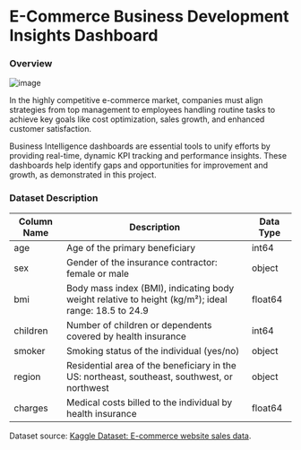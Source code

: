 # E-Commerce Business Development Insights Dashboard
### Overview
![image](https://github.com/user-attachments/assets/f2ff912a-ce8c-4abb-b6d9-430ed2f14cf8)


In the highly competitive e-commerce market, companies must align strategies from top management to employees handling routine tasks to achieve key goals like cost optimization, sales growth, and enhanced customer satisfaction.

Business Intelligence dashboards are essential tools to unify efforts by providing real-time, dynamic KPI tracking and performance insights. These dashboards help identify gaps and opportunities for improvement and growth, as demonstrated in this project.

### Dataset Description

| Column Name | Description | Data Type |
|-------------|-------------|-----------|
| age         | Age of the primary beneficiary | int64 |
| sex         | Gender of the insurance contractor: female or male | object |
| bmi         | Body mass index (BMI), indicating body weight relative to height (kg/m²); ideal range: 18.5 to 24.9 | float64 |
| children    | Number of children or dependents covered by health insurance | int64 |
| smoker      | Smoking status of the individual (yes/no) | object |
| region      | Residential area of the beneficiary in the US: northeast, southeast, southwest, or northwest | object |
| charges     | Medical costs billed to the individual by health insurance | float64 |
Dataset source: [Kaggle Dataset: E-commerce website sales data]([https://www.kaggle.com/datasets/mirichoi0218/insurance/data](https://www.kaggle.com/datasets/sivm205/e-commerce-website-sales-data)).
